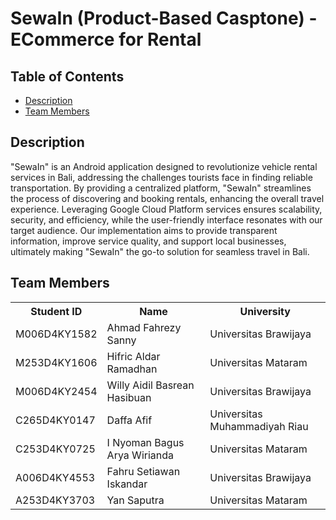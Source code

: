 # SewaIn (Product-Based Casptone) - ECommerce for Rental

## Table of Contents
- [Description](#description)
- [Team Members](#team-members)


## Description

"SewaIn" is an Android application designed to revolutionize vehicle rental services in Bali, addressing the challenges tourists face in finding reliable transportation. 
By providing a centralized platform, "SewaIn" streamlines the process of discovering and booking rentals, enhancing the overall travel experience. Leveraging Google Cloud 
Platform services ensures scalability, security, and efficiency, while the user-friendly interface resonates with our target audience. Our implementation aims to provide 
transparent information, improve service quality, and support local businesses, ultimately making "SewaIn" the go-to solution for seamless travel in Bali. 

## Team Members

<table>
  <tr>
    <th>Student ID</th>
    <th>Name</th>
    <th>University</th>
  </tr>
  <tr>
    <td>M006D4KY1582</td>
    <td>Ahmad Fahrezy Sanny</td>
    <td>Universitas Brawijaya</td>
  </tr>
  <tr>
    <td>M253D4KY1606</td>
    <td>Hifric Aldar Ramadhan</td>
    <td>Universitas Mataram</td>
  </tr>
  <tr>
    <td>M006D4KY2454</td>
    <td>Willy Aidil Basrean Hasibuan</td>
    <td>Universitas Brawijaya</td>
  </tr>
  <tr>
    <td>C265D4KY0147</td>
    <td>Daffa Afif</td>
    <td>Universitas Muhammadiyah Riau</td>
  </tr>
  <tr>
    <td>C253D4KY0725</td>
    <td>I Nyoman Bagus Arya Wirianda</td>
    <td>Universitas Mataram</td>
  </tr>
   <tr>
    <td>A006D4KY4553</td>
    <td>Fahru Setiawan Iskandar</td>
    <td>Universitas Brawijaya</td>
  </tr>
  <tr>
    <td>A253D4KY3703</td>
    <td>Yan Saputra</td>
    <td>Universitas Mataram</td>
  </tr>
</table>


